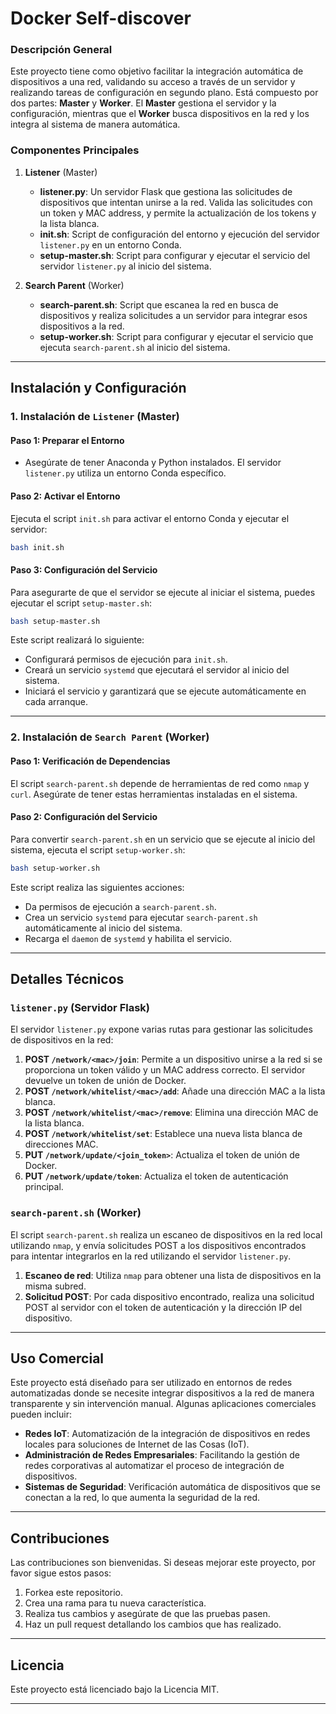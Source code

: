 # Docker Self-discover

### Descripción General

Este proyecto tiene como objetivo facilitar la integración automática de dispositivos a una red, validando su acceso a través de un servidor y realizando tareas de configuración en segundo plano. Está compuesto por dos partes: **Master** y **Worker**. El **Master** gestiona el servidor y la configuración, mientras que el **Worker** busca dispositivos en la red y los integra al sistema de manera automática.

### Componentes Principales

1. **Listener** (Master)
   - **listener.py**: Un servidor Flask que gestiona las solicitudes de dispositivos que intentan unirse a la red. Valida las solicitudes con un token y MAC address, y permite la actualización de los tokens y la lista blanca.
   - **init.sh**: Script de configuración del entorno y ejecución del servidor `listener.py` en un entorno Conda.
   - **setup-master.sh**: Script para configurar y ejecutar el servicio del servidor `listener.py` al inicio del sistema.

2. **Search Parent** (Worker)
   - **search-parent.sh**: Script que escanea la red en busca de dispositivos y realiza solicitudes a un servidor para integrar esos dispositivos a la red.
   - **setup-worker.sh**: Script para configurar y ejecutar el servicio que ejecuta `search-parent.sh` al inicio del sistema.

---

## Instalación y Configuración

### 1. Instalación de `Listener` (Master)

#### Paso 1: Preparar el Entorno
- Asegúrate de tener Anaconda y Python instalados. El servidor `listener.py` utiliza un entorno Conda específico.

#### Paso 2: Activar el Entorno
Ejecuta el script `init.sh` para activar el entorno Conda y ejecutar el servidor:

```bash
bash init.sh
```

#### Paso 3: Configuración del Servicio
Para asegurarte de que el servidor se ejecute al iniciar el sistema, puedes ejecutar el script `setup-master.sh`:

```bash
bash setup-master.sh
```

Este script realizará lo siguiente:
- Configurará permisos de ejecución para `init.sh`.
- Creará un servicio `systemd` que ejecutará el servidor al inicio del sistema.
- Iniciará el servicio y garantizará que se ejecute automáticamente en cada arranque.

---

### 2. Instalación de `Search Parent` (Worker)

#### Paso 1: Verificación de Dependencias
El script `search-parent.sh` depende de herramientas de red como `nmap` y `curl`. Asegúrate de tener estas herramientas instaladas en el sistema.

#### Paso 2: Configuración del Servicio
Para convertir `search-parent.sh` en un servicio que se ejecute al inicio del sistema, ejecuta el script `setup-worker.sh`:

```bash
bash setup-worker.sh
```

Este script realiza las siguientes acciones:
- Da permisos de ejecución a `search-parent.sh`.
- Crea un servicio `systemd` para ejecutar `search-parent.sh` automáticamente al inicio del sistema.
- Recarga el `daemon` de `systemd` y habilita el servicio.

---

## Detalles Técnicos

### `listener.py` (Servidor Flask)
El servidor `listener.py` expone varias rutas para gestionar las solicitudes de dispositivos en la red:

1. **POST `/network/<mac>/join`**: Permite a un dispositivo unirse a la red si se proporciona un token válido y un MAC address correcto. El servidor devuelve un token de unión de Docker.
2. **POST `/network/whitelist/<mac>/add`**: Añade una dirección MAC a la lista blanca.
3. **POST `/network/whitelist/<mac>/remove`**: Elimina una dirección MAC de la lista blanca.
4. **POST `/network/whitelist/set`**: Establece una nueva lista blanca de direcciones MAC.
5. **PUT `/network/update/<join_token>`**: Actualiza el token de unión de Docker.
6. **PUT `/network/update/token`**: Actualiza el token de autenticación principal.

### `search-parent.sh` (Worker)
El script `search-parent.sh` realiza un escaneo de dispositivos en la red local utilizando `nmap`, y envía solicitudes POST a los dispositivos encontrados para intentar integrarlos en la red utilizando el servidor `listener.py`.

1. **Escaneo de red**: Utiliza `nmap` para obtener una lista de dispositivos en la misma subred.
2. **Solicitud POST**: Por cada dispositivo encontrado, realiza una solicitud POST al servidor con el token de autenticación y la dirección IP del dispositivo.

---

## Uso Comercial

Este proyecto está diseñado para ser utilizado en entornos de redes automatizadas donde se necesite integrar dispositivos a la red de manera transparente y sin intervención manual. Algunas aplicaciones comerciales pueden incluir:

- **Redes IoT**: Automatización de la integración de dispositivos en redes locales para soluciones de Internet de las Cosas (IoT).
- **Administración de Redes Empresariales**: Facilitando la gestión de redes corporativas al automatizar el proceso de integración de dispositivos.
- **Sistemas de Seguridad**: Verificación automática de dispositivos que se conectan a la red, lo que aumenta la seguridad de la red.

---

## Contribuciones

Las contribuciones son bienvenidas. Si deseas mejorar este proyecto, por favor sigue estos pasos:

1. Forkea este repositorio.
2. Crea una rama para tu nueva característica.
3. Realiza tus cambios y asegúrate de que las pruebas pasen.
4. Haz un pull request detallando los cambios que has realizado.

---

## Licencia

Este proyecto está licenciado bajo la Licencia MIT.

---